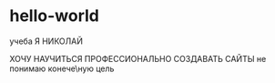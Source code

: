 # hello-world
учеба
Я  НИКОЛАЙ

ХОЧУ НАУЧИТЬСЯ ПРОФЕССИОНАЛЬНО СОЗДАВАТЬ САЙТЫ
не понимаю конече\ную цель
